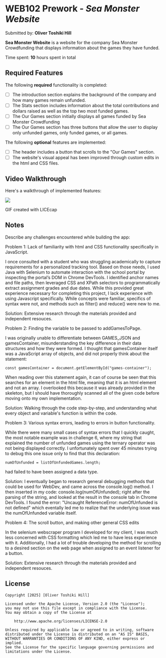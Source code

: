 # WEB102 Prework - *Sea Monster Website*

Submitted by: **Oliver Toshiki Hill**

**Sea Monster Website** is a website for the company Sea Monster Crowdfunding that displays information about the games they have funded.

Time spent: **10** hours spent in total

## Required Features

The following **required** functionality is completed:

* [ ] The introduction section explains the background of the company and how many games remain unfunded.
* [ ] The Stats section includes information about the total contributions and dollars raised as well as the top two most funded games.
* [ ] The Our Games section initially displays all games funded by Sea Monster Crowdfunding
* [ ] The Our Games section has three buttons that allow the user to display only unfunded games, only funded games, or all games.

The following **optional** features are implemented:

* [ ] The header includes a button that scrolls to the "Our Games" section.
* [ ] The website's visual appeal has been improved through custom edits in the html and CSS files.

## Video Walkthrough

Here's a walkthrough of implemented features:

![](http://i.imgur.com/28EYizo.gif)

GIF created with LICEcap

## Notes

Describe any challenges encountered while building the app:


Problem 1: Lack of familiarity with html and CSS functionality specifically in JavaScript.

I once consulted with a student who was struggling academically to capture requirements for a personalized tracking tool. Based on those needs, I used Java with Selenium to automate interaction with the school portal by inspecting the portal’s DOM in Chrome DevTools. I identified anchor names and file paths, then leveraged CSS and XPath selectors to programmatically extract assignment grades and due dates. While this provided great experience necessary for completing this project, I lack experience with using Javascript specifically. While concepts were familiar, specifics of syntax were not, and methods such as filter() and reduce() were new to me.

Solution: Extensive research through the materials provided and independent resouces.


Problem 2: Finding the variable to be passed to addGamesToPage.

I was originally unable to differentiate between GAMES_JSON and gamesContainer, misunderstanding the key difference in their data structures and how they were formed. I thought that gamesContainer itself was a JavaScript array of objects, and did not properly think about the statement:

    const gamesContainer = document.getElementById("games-container");

When reading over this statement again, it can of course be seen that this searches for an element in the html file, meaning that it is an html element and not an array. I overlooked this because it was already provided in the skeleton, but I should have thoroughly scanned all of the given code before moving onto my own implementation.

Solution: Walking through the code step-by-step, and understanding what every object and variable's function is within the code.


Problem 3: Various syntax errors, leading to errors in button functionality.

While there were many small cases of syntax errors that I quickly caught, the most notable example was in challenge 6, where my string that explained the number of unfunded games using the ternary operator was not being displayed correctly. I unfortunately spent over 45 minutes trying to debug this one issue only to find that this declaration:

    numOfUnfunded = listOfUnfundedGames.length;

had failed to have been assigned a data type.

Solution: I eventually began to research general debugging methods that could be used for WebDev, and came across the console.log() method. I then inserted in my code: console.log(numOfUnfunded); right after the parsing of the string, and looked at the result in the console tab in Chrome DevTools. I found the error: "Uncaught ReferenceError: numOfUnfunded is not defined" which eventally led me to realize that the underlying issue was the numOfUnfunded variable itself.


Problem 4: The scroll button, and making other general CSS edits

In the selenium webscraper program I developed for my client, I was much less concerned with CSS formatting which led me to have less experience with it. Additionally, I had a lot of trouble developing the method for scrolling to a desired section on the web page when assigned to an event listener for a button.

Solution: Extensive research through the materials provided and independent resouces.


## License

    Copyright [2025] [Oliver Toshiki Hill]

    Licensed under the Apache License, Version 2.0 (the "License");
    you may not use this file except in compliance with the License.
    You may obtain a copy of the License at

        http://www.apache.org/licenses/LICENSE-2.0

    Unless required by applicable law or agreed to in writing, software
    distributed under the License is distributed on an "AS IS" BASIS,
    WITHOUT WARRANTIES OR CONDITIONS OF ANY KIND, either express or implied.
    See the License for the specific language governing permissions and
    limitations under the License.
